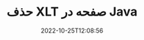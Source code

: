 ---
############################# Static ############################
layout: "auto-gen-merger"
date: 2022-10-25T12:08:56
draft: false
otherformats: ott pdf pps ppsx ppt pptx rtf tex vdx vsdm vsdx vssm vssx vstm vstx vsx

############################# Head ############################
head_title: "حذف XLT صفحه در Java"
head_description: "با معکوس کردن ترتیب صفحات با استفاده از API ادغام اسناد، یک صفحه یا مجموعه صفحات را از یک فایل XLT در Java حذف یا حذف کنید."

############################# Header ############################
title: "حذف XLT صفحه در Java"
description: "صفحات XLT را با چند خط کد Java حذف کنید."
bg_image: "https://cms.admin.containerize.com/templates/aspose/App_Themes/V3/images/bg/header1.png"
bg_overlay: false
button:
    enable: true
    icon: "fas fa-arrow-down"
    label: "دانلود آزمایشی رایگان"
    link: "https://downloads.groupdocs.com/merger/java"

############################# SubMenu ############################
submenu:
    enable: true

    left:
        img_alt: "GroupDocs.Merger for Java"
        image: "https://cms.admin.containerize.com/templates/groupdocs/images/product-logos/90x90-noborder/groupdocs-merger-java.png"
        product: "GroupDocs.Merger"
        platform: "Java"

    middle:
        button:

            # button loop
            - link: "https://apireference.groupdocs.com/merger/java"
              text: "مرجع API"

            # button loop
            - link: "https://github.com/groupdocs-merger"
              text: "نمونه های کد"

            # button loop
            - link: "https://products.groupdocs.app/merger/family"
              text: "دموهای زنده"

            # button loop
            - link: "https://purchase.groupdocs.com/pricing/merger/java"
              text: "قیمت گذاری"

    right:
        link_download: "https://downloads.groupdocs.com/merger"
        link_learn: "https://docs.groupdocs.com/merger/java"
        link_buy: "https://purchase.groupdocs.com"

############################# About ############################
about:
    enable: true
    title: "درباره GroupDocs.Merger for Java API"
    content: |
        [GroupDocs.Merger for Java](/fa/merger/java/) یک راه حل ساده برای ادغام و تقسیم ایمن بین طیف گسترده ای از قالب های سند از جمله PDF، Microsoft Office (Word، Excel، PowerPoint) ارائه می دهد. ، OneNote)، OpenDocument، HTML، تصاویر و بسیاری دیگر در برنامه های Java. با افزودن تنها چند خط کد، چندین عملیات سند مانند جابجایی، حذف، چرخش، تعویض، استخراج یا تغییر جهت صفحات درون اسناد را انجام دهید. API ادغام اسناد همچنین از پیش نمایش صفحات سند به عنوان تصویر برای تجزیه و تحلیل ساختار سند، قالب بندی و محتوای صفحه پشتیبانی می کند.
        
        GroupDocs.Merger API یک انتخاب مناسب برای راه حل های شرکتی است که به ویژگی های حذف صفحه فایل نیاز دارد. این APIها در تمام سیستم عامل ها و پلتفرم های اصلی از جمله J2SE 7.0 (1.7), J2SE 8.0 (1.8), Java 10 به خوبی پشتیبانی می شوند.

############################# Steps ############################
steps:
    enable: true
    title_left: "حذف XLT صفحه فایل در Java"
    content_left: |
        [GroupDocs.Merger for Java](/fa/merger/java/) برای توسعه‌دهندگان Java آسان می‌کند که یک یا تعدادی از صفحات خاص را در XLT حذف کنند. با اجرای چند مرحله آسان فایل کنید.
        
        * **RemoveOptions** را با شماره صفحه برای حذف راه اندازی کنید.
        * نمونه جدیدی از **Merger** ایجاد کنید و مسیر سند منبع را به عنوان پارامتر سازنده عبور دهید.
        * **removePages** را فراخوانی کنید و شیء **RemoveOptions** را پاس کنید.
        * *save** را فراخوانی کنید و مسیر فایل را برای ذخیره سند حاصل مشخص کنید.

    title_right: "سیستم مورد نیاز"
    content_right: |
        APIهای GroupDocs.Merger for Java در همه سیستم عامل ها و سیستم عامل های اصلی پشتیبانی می شوند. لطفا قبل از اجرای کد زیر، از نصب پیش نیازهای زیر بر روی سیستم خود اطمینان حاصل کنید.

        * سیستم عامل: مایکروسافت ویندوز، لینوکس، MacOS
        * محیط های توسعه: NetBeans, IntelliJ IDEA, Eclipse
        * چارچوب ها: J2SE 7.0 (1.7), J2SE 8.0 (1.8), Java 10
        * آخرین نسخه GroupDocs.Merger for Java را از [Maven](https://repository.groupdocs.com/webapp/#/artifacts/browse/tree/General/repo/com/groupdocs/groupdocs-merger) دانلود کنید
         
    code: |
     {{% merger/additional-styles %}}
     {{< merger/code-merger title="نحوه حذف صفحات فایل XLT با استفاده از کد نمونه Java">}}

        ```java    
        // صفحات فایل XLT را با استفاده از GroupDocs.Merger API حذف کنید
        // کلاس RemoveOptions را با شماره صفحه انتخاب شده راه اندازی کنید
        RemoveOptions removeOptions = new RemoveOptions(new int[] { 3, 6 });

        // ادغام فوری با سند ورودی XLT
        Merger merger = new Merger("input.xlt");

        // متد removePages را فراخوانی کنید و شی RemoveOptions را به آن ارسال کنید
        merger.removePages(removeOptions);
    
        // روش ذخیره را فراخوانی کنید و مسیر فایل مورد نظر را برای ذخیره سند خروجی عبور دهید
        merger.save("output.xlt");
        ```
     {{< /merger/code-merger >}}

############################# Demos ############################
demos:
    enable: true
    title: "نمایش های زنده - حذف XLT صفحات آنلاین"
    content: |
       اکنون با مراجعه به وب سایت [GroupDocs.Merger Live Demos](https://products.groupdocs.app/splitter/remove-pages/xlt) صفحات فایل XLT را حذف کنید.
       نسخه ی نمایشی زنده دارای مزایای زیر است.
        
############################# About Formats ############################
about_formats:
    enable: true

############################# More Formats ############################
more_formats:
    enable: true
    title: "صفحات را از سایر فرمت های سند حذف کنید"
    content: |
        اسناد Java ادغام و تقسیم API برای قالب‌های فایل و تصاویر. برخی از فرمت های فایل محبوب را همانطور که در زیر ذکر شده است حذف کنید.

############################# Back to top ###############################
back_to_top:
    enable: true
---